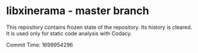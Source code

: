 # libxinerama - master branch

This repository contains frozen state of the repository.
Its history is cleared. It is used only for static code
analysis with Codacy.

Commit Time: 1699954296